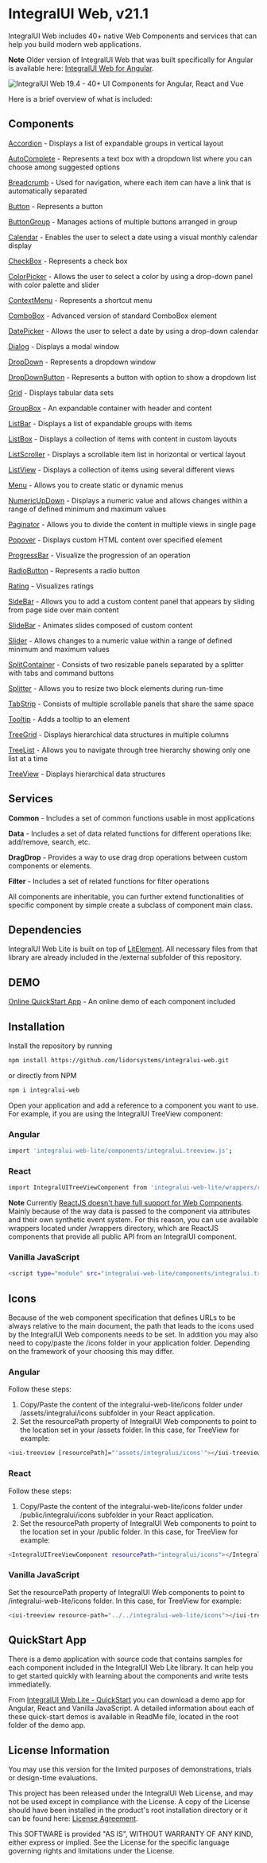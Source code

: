 # IntegralUI Web, v21.1

IntegralUI Web includes 40+ native Web Components and services that can help you build modern web applications. 

<b>Note</b>  Older version of IntegralUI Web that was built specifically for Angular is available here: [IntegralUI Web for Angular](https://github.com/lidorsystems/integralui-web-angular).

![IntegralUI Web 19.4 - 40+ UI Components for Angular, React and Vue](https://www.lidorsystems.com/about/newsletter/images/integralui-web-components.png)

Here is a brief overview of what is included:

## Components

[Accordion](https://www.lidorsystems.com/products/web/studio/samples/web-components/#/accordion) - Displays a list of expandable groups in vertical layout

[AutoComplete](https://www.lidorsystems.com/products/web/studio/samples/angular/#/autocomplete) - Represents a text box with a dropdown list where you can choose among suggested options

[Breadcrumb](https://www.lidorsystems.com/products/web/studio/samples/angular/#/breadcrumb) - Used for navigation, where each item can have a link that is automatically separated

[Button](https://www.lidorsystems.com/products/web/studio/samples/angular/#/button) - Represents a button

[ButtonGroup](https://www.lidorsystems.com/products/web/studio/samples/web-components/#/buttongroup) - Manages actions of multiple buttons arranged in group

[Calendar](https://www.lidorsystems.com/products/web/studio/samples/angular/#/calendar) - Enables the user to select a date using a visual monthly calendar display

[CheckBox](https://www.lidorsystems.com/products/web/studio/samples/angular/#/checkbox) - Represents a check box

[ColorPicker](https://www.lidorsystems.com/products/web/studio/samples/angular/#/colorpicker) - Allows the user to select a color by using a drop-down panel with color palette and slider

[ContextMenu](https://www.lidorsystems.com/products/web/studio/samples/web-components/#/contextmenu) - Represents a shortcut menu

[ComboBox](https://www.lidorsystems.com/products/web/studio/samples/web-components/#/combobox) - Advanced version of standard ComboBox element

[DatePicker](https://www.lidorsystems.com/products/web/studio/samples/angular/#/datepicker) - Allows the user to select a date by using a drop-down calendar

[Dialog](https://www.lidorsystems.com/products/web/studio/samples/angular/#/dialog) - Displays a modal window

[DropDown](https://www.lidorsystems.com/products/web/studio/samples/web-components/#/dropdown) - Represents a dropdown window

[DropDownButton](https://www.lidorsystems.com/products/web/studio/samples/angular/#/dropdownbutton) - Represents a button with option to show a dropdown list

[Grid](https://www.lidorsystems.com/products/web/studio/samples/web-components/#/grid) - Displays tabular data sets

[GroupBox](https://www.lidorsystems.com/products/web/studio/samples/web-components/#/groupbox) - An expandable container with header and content

[ListBar](https://www.lidorsystems.com/products/web/studio/samples/web-components/#/listbar) - Displays a list of expandable groups with items

[ListBox](https://www.lidorsystems.com/products/web/studio/samples/web-components/#/listbox) - Displays a collection of items with content in custom layouts

[ListScroller](https://www.lidorsystems.com/products/web/studio/samples/angular/#/listscroller) - Displays a scrollable item list in horizontal or vertical layout

[ListView](https://www.lidorsystems.com/products/web/studio/samples/web-components/#/listview) - Displays a collection of items using several different views

[Menu](https://www.lidorsystems.com/products/web/studio/samples/web-components/#/menu) - Allows you to create static or dynamic menus

[NumericUpDown](https://www.lidorsystems.com/products/web/studio/samples/angular/#/numeric-updown) - Displays a numeric value and allows changes within a range of defined minimum and maximum values

[Paginator](https://www.lidorsystems.com/products/web/studio/samples/web-components/#/paginator) - Allows you to divide the content in multiple views in single page

[Popover](https://www.lidorsystems.com/products/web/studio/samples/angular/#/popover) - Displays custom HTML content over specified element

[ProgressBar](https://www.lidorsystems.com/products/web/studio/samples/angular/#/progressbar) - Visualize the progression of an operation

[RadioButton](https://www.lidorsystems.com/products/web/studio/samples/angular/#/radiobutton) - Represents a radio button

[Rating](https://www.lidorsystems.com/products/web/studio/samples/angular/#/rating) - Visualizes ratings

[SideBar](https://www.lidorsystems.com/products/web/studio/samples/angular/#/sidebar) - Allows you to add a custom content panel that appears by sliding from page side over main content

[SlideBar](https://www.lidorsystems.com/products/web/studio/samples/web-components/#/slidebar) - Animates slides composed of custom content

[Slider](https://www.lidorsystems.com/products/web/studio/samples/angular/#/slider) - Allows changes to a numeric value within a range of defined minimum and maximum values

[SplitContainer](https://www.lidorsystems.com/products/web/studio/samples/web-components/#/splitcontainer) - Consists of two resizable panels separated by a splitter with tabs and command buttons

[Splitter](https://www.lidorsystems.com/products/web/studio/samples/web-components/#/splitter) - Allows you to resize two block elements during run-time

[TabStrip](https://www.lidorsystems.com/products/web/studio/samples/web-components/#/tabstrip) - Consists of multiple scrollable panels that share the same space 

[Tooltip](https://www.lidorsystems.com/products/web/studio/samples/web-components/#/tooltip) - Adds a tooltip to an element

[TreeGrid](https://www.lidorsystems.com/products/web/studio/samples/web-components/#/treegrid) - Displays hierarchical data structures in multiple columns

[TreeList](https://www.lidorsystems.com/products/web/studio/samples/web-components/#/treelist) - Allows you to navigate through tree hierarchy showing only one list at a time

[TreeView](https://www.lidorsystems.com/products/web/studio/samples/web-components/#/treeview) - Displays hierarchical data structures


## Services

<b>Common</b> - Includes a set of common functions usable in most applications

<b>Data</b> - Includes a set of data related functions for different operations like: add/remove, search, etc.

<b>DragDrop</b> - Provides a way to use drag drop operations between custom components or elements.

<b>Filter</b> - Includes a set of related functions for filter operations


All components are inheritable, you can further extend functionalities of specific component by simple create a subclass of component main class.


## Dependencies

IntegralUI Web Lite is built on top of [LitElement](https://github.com/Polymer/lit-element). All necessary files from that library are already included in the /external subfolder of this repository.


## DEMO

[Online QuickStart App](https://www.lidorsystems.com/products/web/studio/samples/web-components/) - An online demo of each component included


## Installation

Install the repository by running

```bash
npm install https://github.com/lidorsystems/integralui-web.git
```

or directly from NPM

```bash
npm i integralui-web
```

Open your application and add a reference to a component you want to use. For example, if you are using the IntegralUI TreeView component:</p>

### Angular

```bash
import 'integralui-web-lite/components/integralui.treeview.js';
```

### React

```bash
import IntegralUITreeViewComponent from 'integralui-web-lite/wrappers/react.integralui.treeview.js';
```

<b>Note</b>   Currently [ReactJS doesn't have full support for Web Components](https://custom-elements-everywhere.com/#react). Mainly because of the way data is passed to the component via attributes and their own synthetic event system. For this reason, you can use available wrappers located under /wrappers directory, which are ReactJS components that provide all public API from an IntegralUI component.</p>

### Vanilla JavaScript

```bash
<script type="module" src="integralui-web-lite/components/integralui.treeview.js"></script>
```


## Icons

Because of the web component specification that defines URLs to be always relative to the main document, the path that leads to the icons used by the IntegralUI Web components needs to be set. In addition you may also need to copy/paste the /icons folder in your application folder. Depending on the framework of your choosing this may differ.

### Angular

Follow these steps:
1. Copy/Paste the content of the integralui-web-lite/icons folder under /assets/integralui/icons subfolder in your React application. 
2. Set the resourcePath property of IntegralUI Web components to point to the location set in your /assets folder. In this case, for TreeView for example:

```bash
<iui-treeview [resourcePath]="'assets/integralui/icons'"></iui-treeview>
```

### React

Follow these steps:
1. Copy/Paste the content of the integralui-web-lite/icons folder under /public/integralui/icons subfolder in your React application. 
2. Set the resourcePath property of IntegralUI Web components to point to the location set in your /public folder. In this case, for TreeView for example:

```bash
<IntegralUITreeViewComponent resourcePath="integralui/icons"></IntegralUITreeViewComponent>
```

### Vanilla JavaScript

Set the resourcePath property of IntegralUI Web components to point to /integralui-web-lite/icons folder. In this case, for TreeView for example:

```bash
<iui-treeview resource-path="../../integralui-web-lite/icons"></iui-treeview>
```


## QuickStart App

There is a demo application with source code that contains samples for each component included in the IntegralUI Web Lite library. It can help you to get started quickly with learning about the components and write tests immediatelly. 

From [IntegralUI Web Lite - QuickStart](https://www.lidorsystems.com/products/web/lite/#quickstart) you can download a demo app for Angular, React and Vanilla JavaScript. A detailed information about each of these quick-start demos is available in ReadMe file, located in the root folder of the demo app.


## License Information

You may use this version for the limited purposes of demonstrations, trials or design-time evaluations.

This project has been released under the IntegralUI Web License, and may not be used except in compliance with the License.
A copy of the License should have been installed in the product's root installation directory or it can be found here: [License Agreement](https://www.lidorsystems.com/products/web/iui-web-license-agreement.pdf).

This SOFTWARE is provided "AS IS", WITHOUT WARRANTY OF ANY KIND, either express or implied. See the License for the specific language governing rights and limitations under the License.
